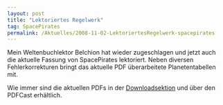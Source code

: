 ```yaml
---
layout: post
title: "Lektoriertes Regelwerk"
tag: SpacePirates
permalink: /Aktuelles/2008-11-02-LektoriertesRegelwerk-spacepirates
---
```


Mein Weltenbuchlektor Belchion hat wieder zugeschlagen und jetzt auch die aktuelle Fassung von SpacePirates lektoriert. Neben diversen Fehlerkorrekturen bringt das aktuelle PDF überarbeitete Planetentabellen mit.

Wie immer sind die aktuellen PDFs in der [Downloadsektion](https://spacepirates.jcgames.de/Publikationen/) und über den PDFCast erhältlich.
